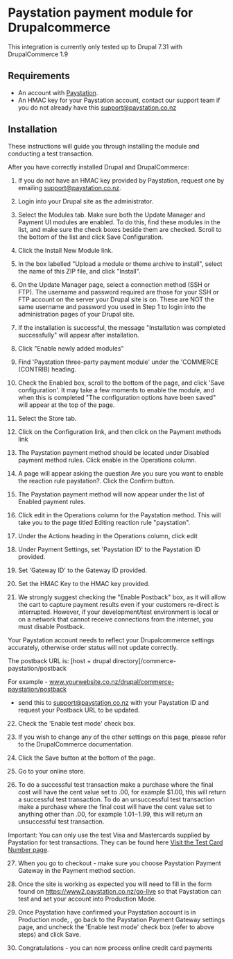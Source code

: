 
# Paystation payment module for Drupalcommerce

This integration is currently only tested up to Drupal 7.31 with DrupalCommerce 1.9

## Requirements
* An account with [Paystation](https://www2.paystation.co.nz/).
* An HMAC key for your Paystation account, contact our support team if you do not already have this <support@paystation.co.nz>

## Installation

These instructions will guide you through installing the module and conducting a test transaction.

After you have correctly installed Drupal and DrupalCommerce:

1. If you do not have an HMAC key provided by Paystation, request one by emailing support@paystation.co.nz.

2. Login into your Drupal site as the administrator.

3. Select the Modules tab. Make sure both the Update Manager and Payment UI modules are enabled. To do this, find these modules in the list, and make sure the check boxes beside them are checked. Scroll to the bottom of the list and click Save Configuration.

4. Click the Install New Module link.

5. In the box labelled "Upload a module or theme archive to install", select the name of this ZIP file, and click "Install".

6. On the Update Manager page, select a connection method (SSH or FTP). The username and password required are those for your SSH or FTP account on the server your Drupal site is on. These are NOT the same username and password you used in Step 1 to login into the administration pages of your Drupal site.

7. If the installation is successful, the message "Installation was completed successfully" will appear after installation.

8. Click "Enable newly added modules"

9. Find 'Paystation three-party payment module' under the 'COMMERCE (CONTRIB) heading.

10. Check the Enabled box, scroll to the bottom of the page, and click 'Save configuration'. It may take a few moments to enable the module, and when this is completed "The configuration options have been saved" will appear at the top of the page.

11. Select the Store tab.

12. Click on the Configuration link, and then click on the Payment methods link

13. The Paystation payment method should be located under Disabled payment method rules. Click enable in the Operations column.

14. A page will appear asking the question Are you sure you want to enable the reaction rule paystation?. Click the Confirm button.

15. The Paystation payment method will now appear under the list of Enabled payment rules.

16. Click edit in the Operations column for the Paystation method. This will take you to the page titled Editing reaction rule "paystation".

17. Under the Actions heading in the Operations column, click edit

18. Under Payment Settings, set 'Paystation ID' to the Paystation ID provided.

19. Set 'Gateway ID' to the Gateway ID provided.

20. Set the HMAC Key to the HMAC key provided.

21. We strongly suggest checking the "Enable Postback" box, as it will allow the cart to capture payment results even if your customers re-direct is interrupted. However, if your development/test environment is local or on a network that cannot receive connections from the internet, you must disable Postback.

Your Paystation account needs to reflect your Drupalcommerce settings accurately, otherwise order status will not update correctly.

The postback URL is: [host + drupal directory]/commerce-paystation/postback

For example - www.yourwebsite.co.nz/drupal/commerce-paystation/postback
- send this to support@paystation.co.nz with your Paystation ID and request your Postback URL to be updated.

22. Check the 'Enable test mode' check box.

23. If you wish to change any of the other settings on this page, please refer to the DrupalCommerce documentation.

24. Click the Save button at the bottom of the page.

25. Go to your online store.

26. To do a successful test transaction make a purchase where the final cost will have the cent value set to .00, for example $1.00, this will return a successful test transaction. To do an unsuccessful test transaction make a purchase where the final cost will have the cent value set to anything other than .00, for example $1.01-$1.99, this will return an unsuccessful test transaction.

Important: You can only use the test Visa and Mastercards supplied by Paystation for test transactions. They can be found here [Visit the Test Card Number page](https://www2.paystation.co.nz/developers/test-cards/). 

27. When you go to checkout - make sure you choose Paystation Payment Gateway in the Payment method section.

28. Once the site is working as expected you will need to fill in the form found on https://www2.paystation.co.nz/go-live so that Paystation can test and set your account into Production Mode.

29. Once Paystation have confirmed your Paystation account is in Production mode, , go back to the Paystation Payment Gateway settings page, and uncheck the 'Enable test mode' check box (refer to above steps) and click Save.

30. Congratulations - you can now process online credit card payments
